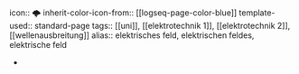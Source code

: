 icon:: 🌩
inherit-color-icon-from:: [[logseq-page-color-blue]] 
template-used:: standard-page
tags:: [[uni]], [[elektrotechnik 1]], [[elektrotechnik 2]], [[wellenausbreitung]] 
alias:: elektrisches feld, elektrischen feldes, elektrische feld

-